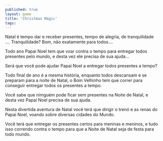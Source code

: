 ```yaml
---
published: true
layout: game
title: 'Christmas Magic'
tags: 
---
```

Natal &eacute; tempo dar e receber presentes, tempo de alegria, de tranquilidade .... Tranquilidade? Bom, n&atilde;o exatamente para todos....

Todo ano Papai Noel tem que voar contra o tempo para entregar todos presentes pelo mundo, e desta vez ele precisa de sua ajuda...







Ser&aacute; que voc&ecirc; pode ajudar Papai Noel a entregar todos presentes a tempo?

Todo final de ano &eacute; a mesma hist&oacute;ria, enquanto todos descansam e se preparam para a noite de Natal, o Bom Velhinho tem que correr para conseguir entregar todos os presentes a tempo.

Voc&ecirc; sabe que nimgu&eacute;m pode ficar sem presentes na Noite de Natal, e desta vez Papai Noel precisa de sua ajuda.







Nesta divertida aventura de Natal voc&ecirc; ter&aacute; que dirigir o tren&oacute; e as renas do Papai Noel, voando sobre diversas cidades do Mundo.

Voc&ecirc; ter&aacute; que entregar os presentes certos para meninas e meninos, e tudo isso correndo contra o tempo para que a Noite de Natal seja de festa para todo mundo.








